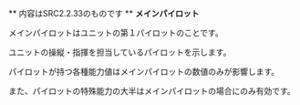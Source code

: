 ** 内容はSRC2.2.33のものです **
**メインパイロット**

メインパイロットはユニットの第１パイロットのことです。

ユニットの操縦・指揮を担当しているパイロットを示します。

パイロットが持つ各種能力値はメインパイロットの数値のみが影響します。

また、パイロットの特殊能力の大半はメインパイロットの場合にのみ有効です。
